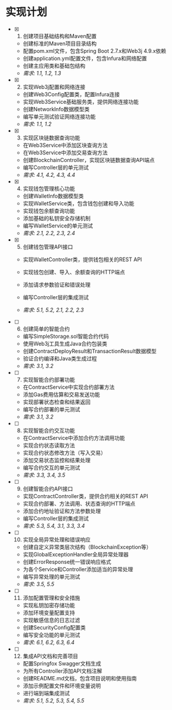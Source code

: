 # 实现计划

- [x] 1. 创建项目基础结构和Maven配置



  - 创建标准的Maven项目目录结构
  - 配置pom.xml文件，包含Spring Boot 2.7.x和Web3j 4.9.x依赖
  - 创建application.yml配置文件，包含Infura和网络配置
  - 创建主应用类和基础包结构
  - _需求: 1.1, 1.2, 1.3_




- [x] 2. 实现Web3j配置和网络连接

  - 创建Web3Config配置类，配置Infura连接
  - 实现Web3Service基础服务类，提供网络连接功能
  - 创建NetworkInfo数据模型类
  - 编写单元测试验证网络连接功能
  - _需求: 1.1, 1.2_

- [x] 3. 实现区块链数据查询功能



  - 在Web3Service中添加区块查询方法
  - 在Web3Service中添加交易查询方法
  - 创建BlockchainController，实现区块链数据查询API端点
  - 编写Controller层的单元测试
  - _需求: 4.1, 4.2, 4.3, 4.4_

- [x] 4. 实现钱包管理核心功能



  - 创建WalletInfo数据模型类
  - 实现WalletService类，包含钱包创建和导入功能
  - 实现钱包余额查询功能
  - 添加基础的私钥安全存储机制
  - 编写WalletService的单元测试
  - _需求: 2.1, 2.2, 2.3, 2.4_

- [x] 5. 创建钱包管理API接口



  - 实现WalletController类，提供钱包相关的REST API
  - 实现钱包创建、导入、余额查询的HTTP端点
  - 添加请求参数验证和错误处理
  - 编写Controller层的集成测试




  - _需求: 5.1, 5.2, 2.1, 2.2, 2.3_

- [ ] 6. 创建简单的智能合约
  - 编写SimpleStorage.sol智能合约代码
  - 使用Web3j工具生成Java合约包装类
  - 创建ContractDeployResult和TransactionResult数据模型
  - 验证合约编译和Java类生成过程
  - _需求: 3.1, 3.2_

- [ ] 7. 实现智能合约部署功能
  - 在ContractService中实现合约部署方法
  - 添加Gas费用估算和交易发送功能
  - 实现部署状态检查和结果返回
  - 编写合约部署的单元测试
  - _需求: 3.1, 3.2_

- [ ] 8. 实现智能合约交互功能
  - 在ContractService中添加合约方法调用功能
  - 实现合约状态读取方法
  - 实现合约状态修改方法（写入交易）
  - 添加交易状态监控和结果处理
  - 编写合约交互的单元测试
  - _需求: 3.3, 3.4, 3.5_

- [ ] 9. 创建智能合约API接口
  - 实现ContractController类，提供合约相关的REST API
  - 实现合约部署、方法调用、状态查询的HTTP端点
  - 添加合约地址验证和方法参数处理
  - 编写Controller层的集成测试
  - _需求: 5.3, 5.4, 3.1, 3.3, 3.4_

- [ ] 10. 实现全局异常处理和错误响应
  - 创建自定义异常类层次结构（BlockchainException等）
  - 实现GlobalExceptionHandler全局异常处理器
  - 创建ErrorResponse统一错误响应格式
  - 为各个Service和Controller添加适当的异常处理
  - 编写异常处理的单元测试
  - _需求: 3.5, 5.5_

- [ ] 11. 添加配置管理和安全措施
  - 实现私钥加密存储功能
  - 添加环境变量配置支持
  - 实现敏感信息的日志过滤
  - 创建SecurityConfig配置类
  - 编写安全功能的单元测试
  - _需求: 6.1, 6.2, 6.3, 6.4_

- [ ] 12. 集成API文档和完善项目
  - 配置Springfox Swagger文档生成
  - 为所有Controller添加API文档注解
  - 创建README.md文档，包含项目说明和使用指南
  - 添加示例配置文件和环境变量说明
  - 进行端到端集成测试
  - _需求: 5.1, 5.2, 5.3, 5.4, 5.5_